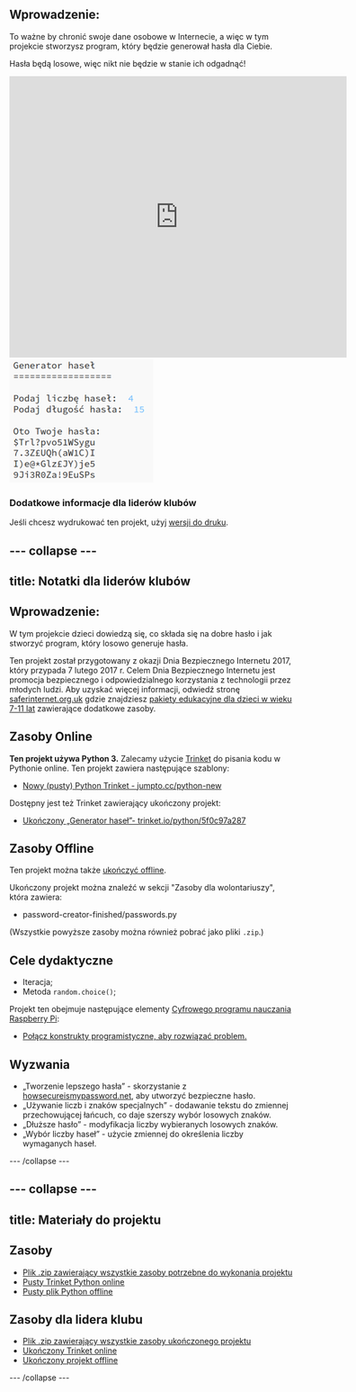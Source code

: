 ## Wprowadzenie:

To ważne by chronić swoje dane osobowe w Internecie, a więc w tym projekcie stworzysz program, który będzie generował hasła dla Ciebie.

Hasła będą losowe, więc nikt nie będzie w stanie ich odgadnąć!

<div class="trinket">
  <iframe src="https://trinket.io/embed/python/5f0c97a287?outputOnly=true&start=result" width="600" height="500" frameborder="0" marginwidth="0" marginheight="0" allowfullscreen>
  </iframe>
  <img src="images/passwords-finished.png">
</div>

### Dodatkowe informacje dla liderów klubów

Jeśli chcesz wydrukować ten projekt, użyj [wersji do druku](https://projects.raspberrypi.org/pl-PL/projects/password-generator/print).


--- collapse ---
---
title: Notatki dla liderów klubów
---


## Wprowadzenie:

W tym projekcie dzieci dowiedzą się, co składa się na dobre hasło i jak stworzyć program, który losowo generuje hasła.

Ten projekt został przygotowany z okazji Dnia Bezpiecznego Internetu 2017, który przypada 7 lutego 2017 r. Celem Dnia Bezpiecznego Internetu jest promocja bezpiecznego i odpowiedzialnego korzystania z technologii przez młodych ludzi. Aby uzyskać więcej informacji, odwiedź stronę [saferinternet.org.uk](https://www.saferinternet.org.uk/) gdzie znajdziesz [pakiety edukacyjne dla dzieci w wieku 7-11 lat](https://d1afx9quaogywf.cloudfront.net/cdn/farfuture/_-EgL7dYtxtypvvDcNCE53bYE-OMfdH59vaJ5XPcoG4/mtime:1483547665/sites/default/files/SID2017%20Education%20Pack%20for%207-11%20year%20olds_0.zip) zawierające dodatkowe zasoby.

## Zasoby Online

__Ten projekt używa Python 3.__ Zalecamy użycie [Trinket](https://trinket.io/) do pisania kodu w Pythonie online. Ten projekt zawiera następujące szablony:

+ [Nowy (pusty) Python Trinket - jumpto.cc/python-new](http://jumpto.cc/python-new)

Dostępny jest też Trinket zawierający ukończony projekt:

+ [Ukończony „Generator haseł”- trinket.io/python/5f0c97a287](https://trinket.io/python/5f0c97a287)

## Zasoby Offline
Ten projekt można także [ukończyć offline](https://www.codeclubprojects.org/en-GB/resources/python-working-offline/).

Ukończony projekt można znaleźć w sekcji "Zasoby dla wolontariuszy", która zawiera:

+ password-creator-finished/passwords.py

(Wszystkie powyższe zasoby można również pobrać jako pliki `.zip`.)

## Cele dydaktyczne
+ Iteracja;
+ Metoda `random.choice()`;

Projekt ten obejmuje następujące elementy [Cyfrowego programu nauczania Raspberry Pi](http://rpf.io/curriculum):

+ [Połącz konstrukty programistyczne, aby rozwiązać problem.](https://www.raspberrypi.org/curriculum/programming/builder)

## Wyzwania
+ „Tworzenie lepszego hasła” - skorzystanie z <a href="https://howsecureismypassword.net/" target="_blank">howsecureismypassword.net</a>, aby utworzyć bezpieczne hasło.
+ „Używanie liczb i znaków specjalnych” - dodawanie tekstu do zmiennej przechowującej łańcuch, co daje szerszy wybór losowych znaków.
+ „Dłuższe hasło” - modyfikacja liczby wybieranych losowych znaków.
+ „Wybór liczby haseł” - użycie zmiennej do określenia liczby wymaganych haseł.

--- /collapse ---


--- collapse ---
---
title: Materiały do projektu
---
## Zasoby
* [Plik .zip zawierający wszystkie zasoby potrzebne do wykonania projektu](resources/password-generator-resources.zip)
* [Pusty Trinket Python online](http://jumpto.cc/python-new)
* [Pusty plik Python offline](resources/new-new.py)

## Zasoby dla lidera klubu
* [Plik .zip zawierający wszystkie zasoby ukończonego projektu](resources/password-generator-finished.zip)
* [Ukończony Trinket online](https://trinket.io/python/5f0c97a287)
* [Ukończony projekt offline](resources/password-generator-finished-passwords.py)

--- /collapse ---
